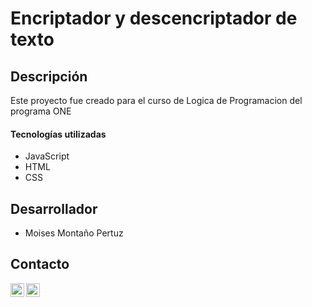 # Encriptador y descencriptador de texto

## Descripción
Este proyecto fue creado para el curso de Logica de Programacion del programa ONE

#### Tecnologías utilizadas
- JavaScript
- HTML
- CSS

## Desarrollador
- Moises Montaño Pertuz

## Contacto
[<img align="left" alt="Telegram" width="22px" src="https://cdn.icon-icons.com/icons2/923/PNG/512/telegram_icon-icons.com_72055.png" />][telegram]
[<img align="left" alt="Gmail" width="22px" src="https://cdn.icon-icons.com/icons2/2429/PNG/512/gmail_logo_icon_147283.png" />][gmail]


[gmail]: mailto:moisesmontano2002@gmail.com
[telegram]: https://t.me/Moises_M